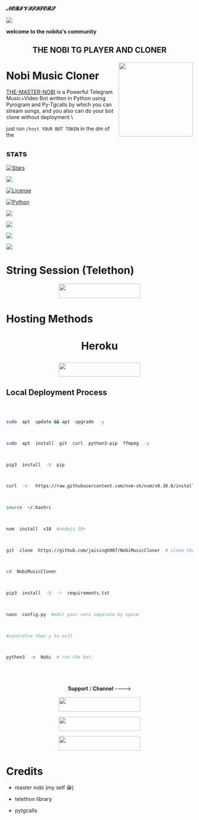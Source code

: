 
**𝓝𝓞𝓑𝓘 𝓥𝓘𝓢𝓘𝓣𝓞𝓡𝓢**
<div><img  src="https://profile-counter.glitch.me/jaisingh007/count.svg">

**welcome to the nobita's community**
</div>

<h2  align="center">

**THE NOBI TG PLAYER AND CLONER**

  

<img  src="https://te.legra.ph/file/f261dd7488d21a5ff9c53.jpg"  align="right"  width="200"  height="200"/>

# Nobi Music Cloner

  

  

[THE-MASTER-NOBI](https://github.com/jaisingh007) is a Powerful Telegram Music+Video Bot written in Python using Pyrogram and Py-Tgcalls by which you can stream songs, and you also can do your bot clone without deployment \

just run ``/host YOUR BOT TOKEN`` in the dm of the

## sᴛᴀᴛs

<p  align="center">

<a  href="https://github.com/jaisingh007/NobiMusicCloner/stargazers"><img  src="https://img.shields.io/github/stars/jaisingh007/NobiMusicCloner?color=black&logo=github&logoColor=black&style=for-the-badge"  alt="Stars"  /></a>

<a  href="https://github.com/jaisingh007/NobiMusicCloner/network/members">  <img  src="https://img.shields.io/github/forks/jaisingh007/NobiMusicCloner?color=black&logo=github&logoColor=black&style=for-the-badge"  /></a>

<a  href="https://github.com/jaisingh007/NobiMusicCloner/blob/master/LICENSE">  <img  src="https://img.shields.io/badge/License-MIT-blueviolet?style=for-the-badge"  alt="License"  />  </a>

<a  href="https://www.python.org/">  <img  src="https://img.shields.io/badge/Written%20in-Python-skyblue?style=for-the-badge&logo=python"  alt="Python"  />  </a>

<a  href="https://pypi.org/project/Telethon/">  <img  src="https://img.shields.io/pypi/v/telethon?color=white&label=telethon&logo=python&logoColor=blue&style=for-the-badge"  /></a>

<a  href="https://pypi.org/project/Pyrogram/">  <img  src="https://img.shields.io/pypi/v/pyrogram?color=white&label=pyrogram&logo=python&logoColor=blue&style=for-the-badge"  /></a>

<a  href="https://github.com/jaisingh007/NobiMusicCloner">  <img  src="https://img.shields.io/github/repo-size/jaisingh007/NobiMusicCloner?color=skyblue&logo=github&logoColor=blue&style=for-the-badge"  /></a>

<a  href="https://github.com/jaisingh007/NobiMusicCloner/commits/jaisingh007">  <img  src="https://img.shields.io/github/last-commit/jaisingh007/NobiMusicCloner?color=black&logo=github&logoColor=black&style=for-the-badge"  /></a>

</p>




  

# String Session (Telethon)

  

  

<p  align="center"><a  href="https://replit.com/@AssadAli/String-Session-Generator">  <img  src="https://img.shields.io/badge/String%20Session-grey?style=for-the-badge&logo=web"  width="220"  height="38.45"/></a></p>


  

  

# **Hosting Methods**

  

  

# <p align="center">Heroku </p>

  

<p  align="center"><a  href="http://dashboard.heroku.com/new?template=https://github.com/jaisingh007/NobiMusicCloner">  <img  src="https://img.shields.io/badge/Deploy%20On%20Heroku-pink?style=for-the-badge&logo=heroku"  width="220"  height="38.45"/></a></p>

  

  

## Local Deployment Process

  

```sh

  

sudo  apt  update && apt  upgrade  -y

  

sudo  apt  install  git  curl  python3-pip  ffmpeg  -y

  

pip3  install  -U  pip

  

curl  -o-  https://raw.githubusercontent.com/nvm-sh/nvm/v0.38.0/install.sh | bash

  

source  ~/.bashrc

  

nvm  install  v18  #nodejs 18+

  

git  clone  https://github.com/jaisingh007/NobiMusicCloner  # clone the repo.

  

cd  NobiMusicCloner

  

pip3  install  -U  -r  requirements.txt

  

nano  config.py  #edit your vars separate by space

  

#control+x then y to exit

  

python3  -m  Nobi  # run the bot.

  

```

  

#

  

  

<p  align="center">𝐒𝐮𝐩𝐩𝐨𝐫𝐭 / 𝐂𝐡𝐚𝐧𝐧𝐞𝐥 ----> </p>

  

  

<p  align="center"><a  href="https://telegram.me/III_NOBITA_III"><img  src="https://img.shields.io/badge/ᴛᴇʟᴇɢʀᴀᴍ-𝙉𝙤𝙗𝙞𝙩𝙖-blue?&style=for-the-badge&logo=telegram"  width="220"  height="38.45"></a></p>

  

<p  align="center"><a  href="https://telegram.me/INDIAN_CHATING_CLUB"><img  src="https://img.shields.io/badge/ᴛᴇʟᴇɢʀᴀᴍ-𝐎𝐅𝐅𝐈𝐂𝐄-grey?&style=for-the-badge&logo=telegram"  width="220"  height="38.45"></a></p>

  

<p  align="center"><a  href="https://telegram.me/the_nobita_support"><img  src="https://img.shields.io/badge/ᴛᴇʟᴇɢʀᴀᴍ-ᴄʜᴀɴɴᴇʟ-black?&style=for-the-badge&logo=telegram"  width="220"  height="38.45"></a></p>

  

  

# Credits

  

  

- master nobi (my self 😁)

  

- telethon library

  

- pytgcalls